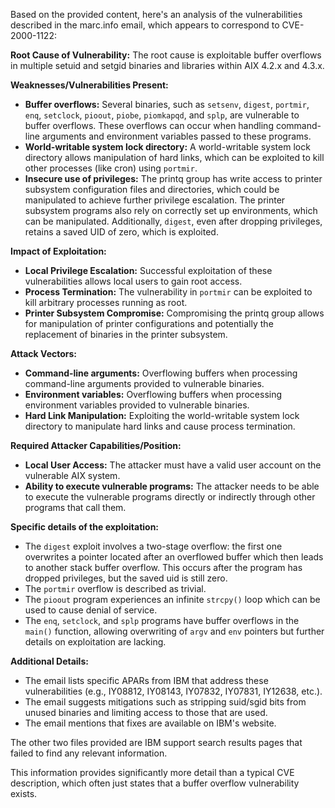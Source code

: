 Based on the provided content, here's an analysis of the vulnerabilities described in the marc.info email, which appears to correspond to CVE-2000-1122:

**Root Cause of Vulnerability:**
The root cause is exploitable buffer overflows in multiple setuid and setgid binaries and libraries within AIX 4.2.x and 4.3.x.

**Weaknesses/Vulnerabilities Present:**
*   **Buffer overflows:** Several binaries, such as `setsenv`, `digest`, `portmir`, `enq`, `setclock`, `pioout`, `piobe`, `piomkapqd`, and `splp`, are vulnerable to buffer overflows. These overflows can occur when handling command-line arguments and environment variables passed to these programs.
*   **World-writable system lock directory:** A world-writable system lock directory allows manipulation of hard links, which can be exploited to kill other processes (like cron) using `portmir`.
*   **Insecure use of privileges:**  The printq group has write access to printer subsystem configuration files and directories, which could be manipulated to achieve further privilege escalation.  The printer subsystem programs also rely on correctly set up environments, which can be manipulated. Additionally, `digest`, even after dropping privileges, retains a saved UID of zero, which is exploited.

**Impact of Exploitation:**
*   **Local Privilege Escalation:** Successful exploitation of these vulnerabilities allows local users to gain root access.
*   **Process Termination:** The vulnerability in `portmir` can be exploited to kill arbitrary processes running as root.
*   **Printer Subsystem Compromise:**  Compromising the printq group allows for manipulation of printer configurations and potentially the replacement of binaries in the printer subsystem.

**Attack Vectors:**
*   **Command-line arguments:** Overflowing buffers when processing command-line arguments provided to vulnerable binaries.
*  **Environment variables:** Overflowing buffers when processing environment variables provided to vulnerable binaries.
*   **Hard Link Manipulation:** Exploiting the world-writable system lock directory to manipulate hard links and cause process termination.

**Required Attacker Capabilities/Position:**
*   **Local User Access:** The attacker must have a valid user account on the vulnerable AIX system.
*  **Ability to execute vulnerable programs:** The attacker needs to be able to execute the vulnerable programs directly or indirectly through other programs that call them.

**Specific details of the exploitation:**
*  The `digest` exploit involves a two-stage overflow: the first one overwrites a pointer located after an overflowed buffer which then leads to another stack buffer overflow. This occurs after the program has dropped privileges, but the saved uid is still zero.
*  The `portmir` overflow is described as trivial.
*  The `pioout` program experiences an infinite `strcpy()` loop which can be used to cause denial of service.
* The `enq`, `setclock`, and `splp` programs have buffer overflows in the `main()` function, allowing overwriting of `argv` and `env` pointers but further details on exploitation are lacking.

**Additional Details:**

*   The email lists specific APARs from IBM that address these vulnerabilities (e.g., IY08812, IY08143, IY07832, IY07831, IY12638, etc.).
*   The email suggests mitigations such as stripping suid/sgid bits from unused binaries and limiting access to those that are used.
*   The email mentions that fixes are available on IBM's website.

The other two files provided are IBM support search results pages that failed to find any relevant information.

This information provides significantly more detail than a typical CVE description, which often just states that a buffer overflow vulnerability exists.